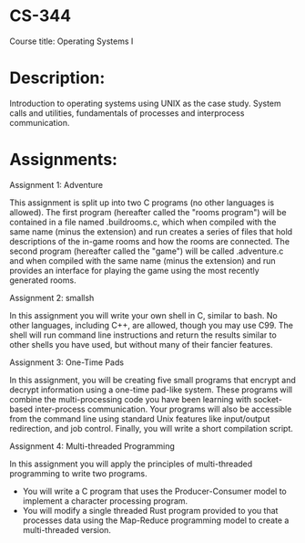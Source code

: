 # CS-344
Course title: Operating Systems I


# Description:

Introduction to operating systems using UNIX as the case study. System calls and utilities, fundamentals of processes and interprocess communication.

# Assignments:

Assignment 1: Adventure

This assignment is split up into two C programs (no other languages is allowed). The first program (hereafter called the "rooms program") will be contained in a file named <STUDENT ONID USERNAME>.buildrooms.c, which when compiled with the same name (minus the extension) and run creates a series of files that hold descriptions of the in-game rooms and how the rooms are connected. The second program (hereafter called the "game") will be called <STUDENT ONID USERNAME>.adventure.c and when compiled with the same name (minus the extension) and run provides an interface for playing the game using the most recently generated rooms.

Assignment 2: smallsh

In this assignment you will write your own shell in C, similar to bash. No other languages, including C++, are allowed, though you may use C99. The shell will run command line instructions and return the results similar to other shells you have used, but without many of their fancier features.

Assignment 3: One-Time Pads

In this assignment, you will be creating five small programs that encrypt and decrypt information using a one-time pad-like system. These programs will combine the multi-processing code you have been learning with socket-based inter-process communication. Your programs will also be accessible from the command line using standard Unix features like input/output redirection, and job control. Finally, you will write a short compilation script.

Assignment 4: Multi-threaded Programming

In this assignment you will apply the principles of multi-threaded programming to write two programs.

- You will write a C program that uses the Producer-Consumer model to implement a  character processing program.
- You will modify a single threaded Rust program provided to you that processes data using the Map-Reduce programming model to create a multi-threaded version.


